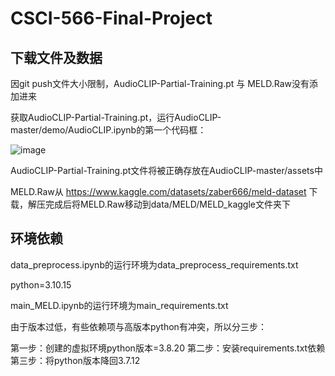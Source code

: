 # CSCI-566-Final-Project

## 下载文件及数据
因git push文件大小限制，AudioCLIP-Partial-Training.pt 与 MELD.Raw没有添加进来

获取AudioCLIP-Partial-Training.pt，运行AudioCLIP-master/demo/AudioCLIP.ipynb的第一个代码框：

![image](https://github.com/user-attachments/assets/b21d3edf-5d23-45f2-bf1c-9ce2bf8795fa)


AudioCLIP-Partial-Training.pt文件将被正确存放在AudioCLIP-master/assets中

MELD.Raw从 https://www.kaggle.com/datasets/zaber666/meld-dataset 下载，解压完成后将MELD.Raw移动到data/MELD/MELD_kaggle文件夹下

## 环境依赖
data_preprocess.ipynb的运行环境为data_preprocess_requirements.txt

python=3.10.15

main_MELD.ipynb的运行环境为main_requirements.txt

由于版本过低，有些依赖项与高版本python有冲突，所以分三步：

第一步：创建的虚拟环境python版本=3.8.20
第二步：安装requirements.txt依赖
第三步：将python版本降回3.7.12
